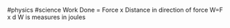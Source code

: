 #physics #science
Work Done = Force x Distance in direction of force
W=F x d
W is measures in joules
